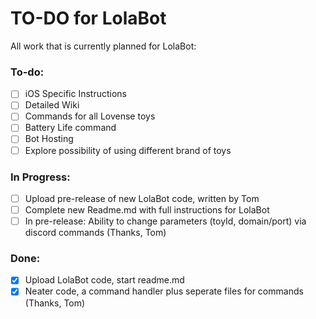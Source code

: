 # TO-DO for LolaBot

All work that is currently planned for LolaBot:

### To-do:

- [ ] iOS Specific Instructions
- [ ] Detailed Wiki
- [ ] Commands for all Lovense toys
- [ ] Battery Life command
- [ ] Bot Hosting
- [ ] Explore possibility of using different brand of toys

### In Progress:
- [ ] Upload pre-release of new LolaBot code, written by Tom
- [ ] Complete new Readme.md with full instructions for LolaBot
- [ ] In pre-release: Ability to change parameters (toyId, domain/port) via discord commands (Thanks, Tom)

### Done:

- [x] Upload LolaBot code, start readme.md 
- [x] Neater code, a command handler plus seperate files for commands (Thanks, Tom)